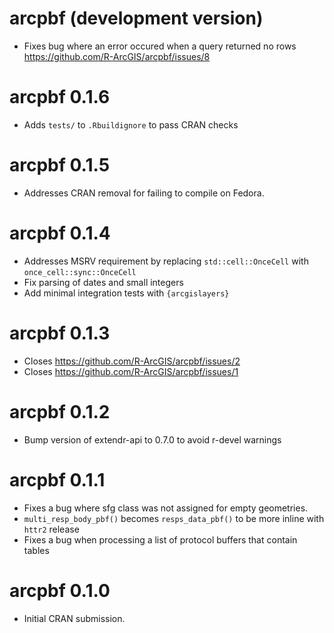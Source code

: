 # arcpbf (development version)

* Fixes bug where an error occured when a query returned no rows <https://github.com/R-ArcGIS/arcpbf/issues/8>

# arcpbf 0.1.6

* Adds `tests/` to `.Rbuildignore` to pass CRAN checks

# arcpbf 0.1.5

* Addresses CRAN removal for failing to compile on Fedora.

# arcpbf 0.1.4

* Addresses MSRV requirement by replacing `std::cell::OnceCell` with `once_cell::sync::OnceCell`
* Fix parsing of dates and small integers 
* Add minimal integration tests with `{arcgislayers}`

# arcpbf 0.1.3

* Closes https://github.com/R-ArcGIS/arcpbf/issues/2
* Closes https://github.com/R-ArcGIS/arcpbf/issues/1

# arcpbf 0.1.2

* Bump version of extendr-api to 0.7.0 to avoid r-devel warnings

# arcpbf 0.1.1

* Fixes a bug where sfg class was not assigned for empty geometries. 
* `multi_resp_body_pbf()` becomes `resps_data_pbf()` to be more inline with `httr2` release
* Fixes a bug when processing a list of protocol buffers that contain tables

# arcpbf 0.1.0

* Initial CRAN submission.
